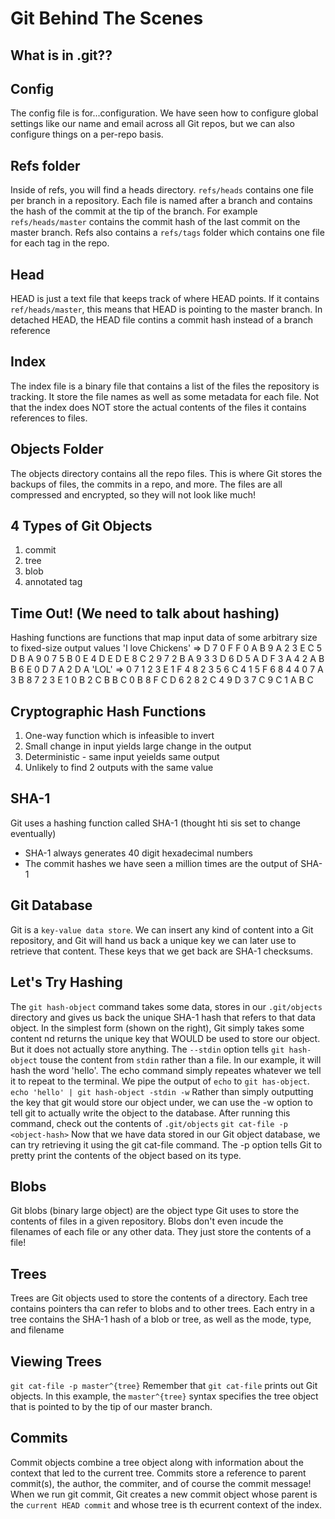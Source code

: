 # Git Behind The Scenes

## What is in .git??
## Config
The config file is for...configuration. We have seen how to configure global settings like our name and email across all Git repos, but we can also configure things on a per-repo basis.

## Refs folder
Inside of refs, you will find a heads directory. `refs/heads` contains one file per branch in a repository. Each file is named after a branch and contains the hash of the commit at the tip of the branch.
For example `refs/heads/master` contains the commit hash of the last commit on the master branch.
Refs also contains a `refs/tags` folder which contains one file for each tag in the repo.

## Head
HEAD is just a text file that keeps track of where HEAD points.
If it contains `ref/heads/master`, this means that HEAD is pointing to the master branch.
In detached HEAD, the HEAD file contins a commit hash instead of a branch reference

## Index
The index file is a binary file that contains a list of the files the repository is tracking. It store the file names as well as some metadata for each file. Not that the index does NOT store the actual contents of the files it contains references to files.
## Objects Folder
The objects directory contains all the repo files. This is where Git stores the backups of files, the commits in a repo, and more.
The files are all compressed and encrypted, so they will not look like much!
## 4 Types of Git Objects
1. commit
2. tree
3. blob
4. annotated tag

## Time Out! (We need to talk about hashing)
Hashing functions are functions that map input data of some arbitrary size to fixed-size output values
'I love Chickens' => D 7 0 F F 0 A B 9 A 2 3 E C 5 D B A 9 0 7 5
B 0 E 4 D E D E 8 C 2 9 7 2 B A 9 3 3 D 6 D
5 A D F 3 A 4 2 A B B 6 E 0 D 7 A 2 D A
'LOL' => 0 7 1 2 3 E 1 F 4 8 2 3 5 6 C 4 1 5 F 6 8 4 4
0 7 A 3 B 8 7 2 3 E 1 0 B 2 C B B C 0 B 8 F
C D 6 2 8 2 C 4 9 D 3 7 C 9 C 1 A B C

## Cryptographic Hash Functions
1. One-way function which is infeasible to invert
2. Small change in input yields large change in the output
3. Deterministic - same input yeields same output
4. Unlikely to find 2 outputs with the same value

## SHA-1
Git uses a hashing function called SHA-1 (thought hti sis set to change eventually)
- SHA-1 always generates 40 digit hexadecimal numbers
- The commit hashes we have seen a million times are the output of SHA-1

## Git Database
Git is a `key-value data store`. We can insert any kind of content into a Git repository, and Git will hand us back a unique key we can later use to retrieve that content.
These keys that we get back are SHA-1 checksums.

## Let's Try Hashing
The `git hash-object` command takes some data, stores in our `.git/objects` directory and gives us back the unique SHA-1 hash that refers to that data object.
In the simplest form (shown on the right), Git simply takes some content nd returns the unique key that WOULD be used to store our object. But it does not actually store anything.
The `--stdin` option tells `git hash-object` touse the content from `stdin` rather than a file. In our example, it will hash the word 'hello'.
The echo command simply repeates whatever we tell it to repeat to the terminal. We pipe the output of `echo` to `git has-object`.
`echo 'hello' | git hash-object -stdin -w`
Rather than simply outputting the key that git would store our object under, we can use the -w option to tell git to actually write the object to the database.
After running this command, check out the contents of `.git/objects`
`git cat-file -p <object-hash>`
Now that we have data stored in our Git object database, we can try retrieving it using the git cat-file command.
The -p option tells Git to pretty print the contents of the object based on its type.

## Blobs 
Git blobs (binary large object) are the object type Git uses to store the contents of files in a given repository. Blobs don't even incude the filenames of each file or any other data. They just store the contents of a file!

## Trees
Trees are Git objects used to store the contents of a directory. Each tree contains pointers tha can refer to blobs and to other trees.
Each entry in a tree contains the SHA-1 hash of a blob or tree, as well as the mode, type, and filename

## Viewing Trees
`git cat-file -p master^{tree}`
Remember that `git cat-file` prints out Git objects. In this example, the `master^{tree}` syntax specifies the tree object that is pointed to by the tip of our master branch.

## Commits
Commit objects combine a tree object along with information about the context that led to the current tree. Commits store a reference to parent commit(s), the author, the commiter, and of course the commit message!
When we run git commit, Git creates a new commit object whose parent is the `current HEAD commit` and whose tree is th ecurrent context of the index.

